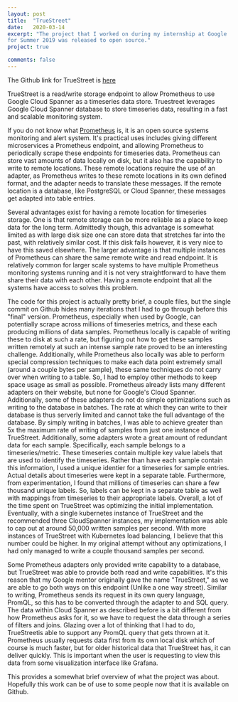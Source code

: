 ```yaml
---
layout: post
title:  "TrueStreet"
date:   2020-03-14
excerpt: "The project that I worked on during my internship at Google 
for Summer 2019 was released to open source."
project: true

comments: false
---
```


The Github link for TrueStreet is [here](https://github.com/google/truestreet)

TrueStreet is a read/write storage endpoint to allow Prometheus to use Google Cloud Spanner as a 
timeseries data store. Truestreet leverages Google Cloud Spanner database to store timeseries data, 
resulting in a fast and scalable monitoring system.

If you do not know what [Prometheus](https://prometheus.io/docs/introduction/overview/) is, it
is an open source systems monitoring and alert system. It's practical uses includes giving 
different microservices a Prometheus endpoint, and allowing Prometheus to periodically 
scrape these endpoints for timeseries data. Prometheus can store vast amounts of data locally
on disk, but it also has the capability to write to remote locations. These remote locations
require the use of an adapter, as Prometheus writes to these remote locations in its own defined 
format, and the adapter needs to translate these messages. If the remote location is a database,
like PostgreSQL or Cloud Spanner, these messages get adapted into table entries.

Several advantages exist for having a remote location for timeseries storage. One is that
remote storage can be more reliable as a place to keep data for the long term. Admittedly though,
this advantage is somewhat limited as with large disk size one can store data that stretches
far into the past, with relatively similar cost. If this disk fails however, it is very nice to have
this saved elsewhere. The larger advantage is that multiple instances of Prometheus can share
the same remote write and read endpoint. It is relatively common for larger scale systems
to have multiple Prometheus monitoring systems running and it is not very straightforward 
to have them share their data with each other. Having a remote endpoint that all the systems
have access to solves this problem. 

The code for this project is actually pretty brief, a couple files, but the single commit on
Github hides many iterations that I had to go through before this "final" version. Prometheus,
especially when used by Google, can potentially scrape across millions of timeseries metrics, and 
these each producing millions of data samples. Prometheus locally is capable of writing these
to disk at such a rate, but figuring out how to get these samples written remotely at
such an intense sample rate proved to be an interesting challenge. Additionally, while
Prometheus also locally was able to perform special compression techniques to make each data
point extremely small (around a couple bytes per sample), these same techniques do
not carry over when writing to a table. So, I had to employ other methods to keep space
usage as small as possible. Prometheus already lists many different adapters on their website,
but none for Google's Cloud Spanner. Additionally, some of these adapters do not do
simple optimizations such as writing to the database in batches. The rate at which they
can write to their database is thus serverly limited and cannot take the full advantage of
the database. By simply writing in batches, I was able to achieve greater than 5x the maximum
rate of writing of samples from just one instance of TrueStreet. Additionally, some
adapters wrote a great amount of redundant data for each sample. Specifically, each sample belongs
to a timeseries/metric. These timeseries contain multiple key value labels that are used
to identify the timeseries. Rather than have each sample contain this information, I used a 
unique identier for a timeseries for sample entries. Actual details about timeseries were kept
in a separate table. Furthermore, from experimentation, I found that millions of timeseries can 
share a few thousand unique labels. So, labels can be kept in a separate table as well with 
mappings from timeseries to their appropriate labels. Overall, a lot of the time spent on
TrueStreet was optimizing the initial implementation. Eventually, with a single kubernetes 
instance of TrueStreet and the recommended three CloudSpanner instances, my implementation
was able to cap out at around 50,000 written samples per second. With more instances of
TrueStreet with Kubernetes load balancing, I believe that this number could be higher. In 
my original attempt without any optimizations, I had only managed to write a couple thousand
samples per second.

Some Prometheus adapters only provided write capability to a database, but TrueStreet was able
to provide both read and write capabilities. It's this reason that my Google mentor originally
gave the name "TrueStreet," as we are able to go both ways on this endpoint (Unlike a one way
street). Similar to writing, Prometheus sends its request in its own query language, PromQL,
so this has to be converted through the adapter to and SQL query. The data within Cloud Spanner
as described before is a bit different from how Prometheus asks for it, so we have to request
the data through a series of filters and joins. Glazing over a lot of thinking that I had to do, 
TrueStreetis able to support any PromQL query that gets thrown at it. Prometheus usually
requests data first from its own local disk which of course is much faster, but for older
historical data that TrueStreet has, it can deliver quickly. This is important when the user
is requesting to view this data from some visualization interface like Grafana. 

This provides a somewhat brief overview of what the project was about. Hopefully this work
can be of use to some people now that it is available on Github.
